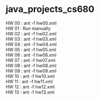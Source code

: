 # java_projects_cs680
HW 00 : ant -f hw00.xml <br/>
HW 01 : Run manually <br/>
HW 02 : ant -f hw02.xml <br/>
HW 03 : ant -f hw03.xml <br/>
HW 04 : ant -f hw04.xml <br/>
HW 05 : ant -f hw05.xml <br/>
HW 06 : ant -f hw06.xml <br/>
HW 07 : ant -f hw07.xml <br/>
HW 08 : ant -f hw08.xml <br/>
HW 09 : ant -f hw09.xml <br/>
HW 10 : ant -f hw10.xml <br/>
HW 11 : ant -f hw11.xml <br/>
HW 12 : ant -f hw12.xml <br/>
HW 13 : ant -f hw13.xml <br/>